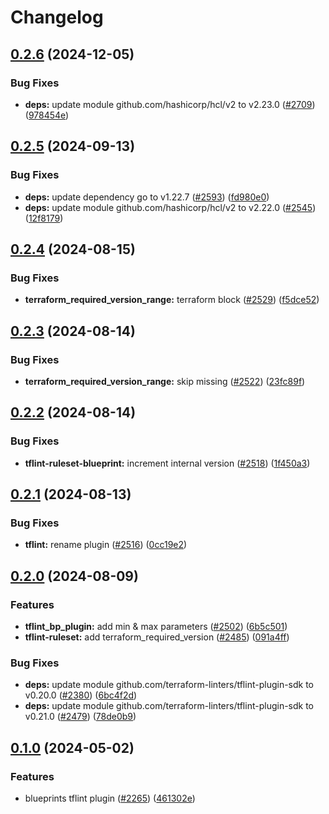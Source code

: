 # Changelog

## [0.2.6](https://github.com/GoogleCloudPlatform/cloud-foundation-toolkit/compare/tflint-ruleset-blueprint/v0.2.5...tflint-ruleset-blueprint/v0.2.6) (2024-12-05)


### Bug Fixes

* **deps:** update module github.com/hashicorp/hcl/v2 to v2.23.0 ([#2709](https://github.com/GoogleCloudPlatform/cloud-foundation-toolkit/issues/2709)) ([978454e](https://github.com/GoogleCloudPlatform/cloud-foundation-toolkit/commit/978454ea6e3ff9dbc2f052ddc174f5d6bc35a26e))

## [0.2.5](https://github.com/GoogleCloudPlatform/cloud-foundation-toolkit/compare/tflint-ruleset-blueprint/v0.2.4...tflint-ruleset-blueprint/v0.2.5) (2024-09-13)


### Bug Fixes

* **deps:** update dependency go to v1.22.7 ([#2593](https://github.com/GoogleCloudPlatform/cloud-foundation-toolkit/issues/2593)) ([fd980e0](https://github.com/GoogleCloudPlatform/cloud-foundation-toolkit/commit/fd980e05c527a1eb97b29ee1715e75b015ca7700))
* **deps:** update module github.com/hashicorp/hcl/v2 to v2.22.0 ([#2545](https://github.com/GoogleCloudPlatform/cloud-foundation-toolkit/issues/2545)) ([12f8179](https://github.com/GoogleCloudPlatform/cloud-foundation-toolkit/commit/12f8179dab8bc869110144ab7fc759e987aee15c))

## [0.2.4](https://github.com/GoogleCloudPlatform/cloud-foundation-toolkit/compare/tflint-ruleset-blueprint/v0.2.3...tflint-ruleset-blueprint/v0.2.4) (2024-08-15)


### Bug Fixes

* **terraform_required_version_range:** terraform block ([#2529](https://github.com/GoogleCloudPlatform/cloud-foundation-toolkit/issues/2529)) ([f5dce52](https://github.com/GoogleCloudPlatform/cloud-foundation-toolkit/commit/f5dce52092c3c41662c7722db99d80c0e4a9d74d))

## [0.2.3](https://github.com/GoogleCloudPlatform/cloud-foundation-toolkit/compare/tflint-ruleset-blueprint/v0.2.2...tflint-ruleset-blueprint/v0.2.3) (2024-08-14)


### Bug Fixes

* **terraform_required_version_range:** skip missing ([#2522](https://github.com/GoogleCloudPlatform/cloud-foundation-toolkit/issues/2522)) ([23fc89f](https://github.com/GoogleCloudPlatform/cloud-foundation-toolkit/commit/23fc89f97b968b97c2a9da8235ed62b45e181d6c))

## [0.2.2](https://github.com/GoogleCloudPlatform/cloud-foundation-toolkit/compare/tflint-ruleset-blueprint/v0.2.1...tflint-ruleset-blueprint/v0.2.2) (2024-08-14)


### Bug Fixes

* **tflint-ruleset-blueprint:** increment internal version ([#2518](https://github.com/GoogleCloudPlatform/cloud-foundation-toolkit/issues/2518)) ([1f450a3](https://github.com/GoogleCloudPlatform/cloud-foundation-toolkit/commit/1f450a3ee0bb9c660f04b8ff491a680d9f667ab1))

## [0.2.1](https://github.com/GoogleCloudPlatform/cloud-foundation-toolkit/compare/tflint-ruleset-blueprint/v0.2.0...tflint-ruleset-blueprint/v0.2.1) (2024-08-13)


### Bug Fixes

* **tflint:** rename plugin ([#2516](https://github.com/GoogleCloudPlatform/cloud-foundation-toolkit/issues/2516)) ([0cc19e2](https://github.com/GoogleCloudPlatform/cloud-foundation-toolkit/commit/0cc19e2068b9b41e594ed0659319ed03a0f7b5b7))

## [0.2.0](https://github.com/GoogleCloudPlatform/cloud-foundation-toolkit/compare/tflint-ruleset-blueprint/v0.1.0...tflint-ruleset-blueprint/v0.2.0) (2024-08-09)


### Features

* **tflint_bp_plugin:** add min & max parameters ([#2502](https://github.com/GoogleCloudPlatform/cloud-foundation-toolkit/issues/2502)) ([6b5c501](https://github.com/GoogleCloudPlatform/cloud-foundation-toolkit/commit/6b5c501bce5558aa5d2aef315c2a4d273c664d81))
* **tflint-ruleset:** add terraform_required_version ([#2485](https://github.com/GoogleCloudPlatform/cloud-foundation-toolkit/issues/2485)) ([091a4ff](https://github.com/GoogleCloudPlatform/cloud-foundation-toolkit/commit/091a4ff2c68dfccb8a5011b039a22cc34074ccef))


### Bug Fixes

* **deps:** update module github.com/terraform-linters/tflint-plugin-sdk to v0.20.0 ([#2380](https://github.com/GoogleCloudPlatform/cloud-foundation-toolkit/issues/2380)) ([6bc4f2d](https://github.com/GoogleCloudPlatform/cloud-foundation-toolkit/commit/6bc4f2d709ec3878467ca34db8290b95238fa200))
* **deps:** update module github.com/terraform-linters/tflint-plugin-sdk to v0.21.0 ([#2479](https://github.com/GoogleCloudPlatform/cloud-foundation-toolkit/issues/2479)) ([78de0b9](https://github.com/GoogleCloudPlatform/cloud-foundation-toolkit/commit/78de0b9369c4d92fefc3c6299ade0aa3554e79b5))

## [0.1.0](https://github.com/GoogleCloudPlatform/cloud-foundation-toolkit/compare/tflint-ruleset-blueprint-v0.0.1...tflint-ruleset-blueprint/v0.1.0) (2024-05-02)


### Features

* blueprints tflint plugin ([#2265](https://github.com/GoogleCloudPlatform/cloud-foundation-toolkit/issues/2265)) ([461302e](https://github.com/GoogleCloudPlatform/cloud-foundation-toolkit/commit/461302e839616b95eef08523bbcb5d598e834d70))
